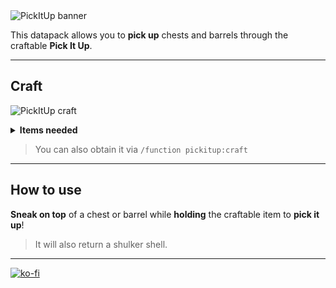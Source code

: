 <img src="https://github.com/El-Kavio/Pick-It-Up/assets/140896938/74e85684-2f6a-4836-bfc8-d0a0f3acc809" alt="PickItUp banner">

This datapack allows you to **pick up** chests and barrels through the craftable **Pick It Up**.

---

## Craft
<img src="" alt="PickItUp craft"><br>

<details><summary><b>Items needed</b></summary>

  - 6 Chains
  - 1 End Crystal
  - 1 Shulker Shell
  - 1 Anvil
</details>

> You can also obtain it via `/function pickitup:craft`

---

## How to use

**Sneak on top** of a chest or barrel while **holding** the craftable item to **pick it up**!
> It will also return a shulker shell.

---

[![ko-fi](https://ko-fi.com/img/githubbutton_sm.svg)](https://ko-fi.com/kavio)
